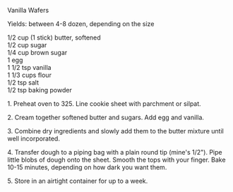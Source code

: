 
Vanilla Wafers
  
Yields: between 4-8 dozen, depending on the size  
  
1/2 cup (1 stick) butter, softened  
1/2 cup sugar  
1/4 cup brown sugar  
1 egg  
1 1/2 tsp vanilla  
1 1/3 cups flour  
1/2 tsp salt  
1/2 tsp baking powder  
  
1\. Preheat oven to 325. Line cookie sheet with parchment or silpat.  
  
2\. Cream together softened butter and sugars. Add egg and vanilla.  
  
3\. Combine dry ingredients and slowly add them to the butter mixture until well incorporated.  
  
4\. Transfer dough to a piping bag with a plain round tip (mine's 1/2"). Pipe little blobs of dough onto the sheet. Smooth the tops with your finger. Bake 10-15 minutes, depending on how dark you want them.  
  
5\. Store in an airtight container for up to a week.  
  